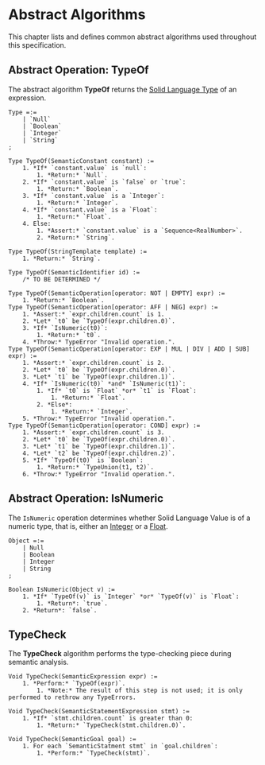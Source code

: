 # Abstract Algorithms
This chapter lists and defines common abstract algorithms used throughout this specification.



## Abstract Operation: TypeOf
The abstract algorithm **TypeOf** returns the [Solid Language Type](./data-types.md#solid-language-types)
of an expression.
```
Type =:=
	| `Null`
	| `Boolean`
	| `Integer`
	| `String`
;

Type TypeOf(SemanticConstant constant) :=
	1. *If* `constant.value` is `null`:
		1. *Return:* `Null`.
	2. *If* `constant.value` is `false` or `true`:
		1. *Return:* `Boolean`.
	3. *If* `constant.value` is a `Integer`:
		1. *Return:* `Integer`.
	4. *If* `constant.value` is a `Float`:
		1. *Return:* `Float`.
	4. Else:
		1. *Assert:* `constant.value` is a `Sequence<RealNumber>`.
		2. *Return:* `String`.

Type TypeOf(StringTemplate template) :=
	1. *Return:* `String`.

Type TypeOf(SemanticIdentifier id) :=
	/* TO BE DETERMINED */

Type TypeOf(SemanticOperation[operator: NOT | EMPTY] expr) :=
	1. *Return:* `Boolean`.
Type TypeOf(SemanticOperation[operator: AFF | NEG] expr) :=
	1. *Assert:* `expr.children.count` is 1.
	2. *Let* `t0` be `TypeOf(expr.children.0)`.
	3. *If* `IsNumeric(t0)`:
		1. *Return:* `t0`.
	4. *Throw:* TypeError "Invalid operation.".
Type TypeOf(SemanticOperation[operator: EXP | MUL | DIV | ADD | SUB] expr) :=
	1. *Assert:* `expr.children.count` is 2.
	2. *Let* `t0` be `TypeOf(expr.children.0)`.
	3. *Let* `t1` be `TypeOf(expr.children.1)`.
	4. *If* `IsNumeric(t0)` *and* `IsNumeric(t1)`:
		1. *If* `t0` is `Float` *or* `t1` is `Float`:
			1. *Return:* `Float`.
		2. *Else*:
			1. *Return:* `Integer`.
	5. *Throw:* TypeError "Invalid operation.".
Type TypeOf(SemanticOperation[operator: COND] expr) :=
	1. *Assert:* `expr.children.count` is 3.
	2. *Let* `t0` be `TypeOf(expr.children.0)`.
	3. *Let* `t1` be `TypeOf(expr.children.1)`.
	4. *Let* `t2` be `TypeOf(expr.children.2)`.
	5. *If* `TypeOf(t0)` is `Boolean`:
		1. *Return:* `TypeUnion(t1, t2)`.
	6. *Throw:* TypeError "Invalid operation.".
```



## Abstract Operation: IsNumeric
The `IsNumeric` operation determines whether Solid Language Value is of a numeric type,
that is, either an [Integer](./data-types.md#integer) or a [Float](./data-types.md#float).
```
Object =:=
	| Null
	| Boolean
	| Integer
	| String
;

Boolean IsNumeric(Object v) :=
	1. *If* `TypeOf(v)` is `Integer` *or* `TypeOf(v)` is `Float`:
		1. *Return*: `true`.
	2. *Return*: `false`.
```



## TypeCheck
The **TypeCheck** algorithm performs the type-checking piece during semantic analysis.
```
Void TypeCheck(SemanticExpression expr) :=
	1. *Perform:* `TypeOf(expr)`.
		1. *Note:* The result of this step is not used; it is only performed to rethrow any TypeErrors.

Void TypeCheck(SemanticStatementExpression stmt) :=
	1. *If* `stmt.children.count` is greater than 0:
		1. *Return:* `TypeCheck(stmt.children.0)`.

Void TypeCheck(SemanticGoal goal) :=
	1. For each `SemanticStatment stmt` in `goal.children`:
		1. *Perform:* `TypeCheck(stmt)`.
```
